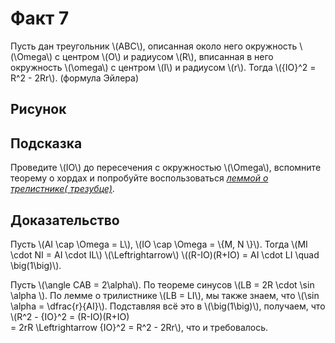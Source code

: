 # Факт 7

Пусть дан треугольник \\(ABC\\), описанная около него окружность 
\\(\Omega\\) с центром \\(O\\) и радиусом \\(R\\), вписанная в него 
окружность \\(\omega\\) с центром \\(I\\) и радиусом \\(r\\). Тогда 
\\(\{IO\}^2 = R^2 - 2Rr\\). (формула Эйлера)


## Рисунок

## Подсказка
Проведите \\(IO\\) до пересечения с окружностью \\(\Omega\\), вспомните 
теорему о хордах и попробуйте воспользоваться [*леммой о трелистнике(
трезубце)*](fact6.md).

## Доказательство

Пусть \\(AI \cap \Omega = L\\), \\(IO \cap \Omega = \\{M, N \\}\\). 
Тогда \\(MI \cdot NI = AI \cdot IL\\)
\\(\Leftrightarrow\\) \\((R-IO)(R+IO) = AI \cdot LI \quad \big(1\big)\\).

Пусть \\(\angle CAB = 2\alpha\\). По теореме синусов 
\\(LB = 2R \cdot \sin \alpha \\). По лемме о трилистнике \\(LB = LI\\), 
мы также знаем, что \\(\sin \alpha = \dfrac{r}{AI}\\). Подставляя всё 
это в \\(\big(1\big)\\), получаем, что \\(R^2 - \{IO\}^2 = (R-IO)(R+IO)   
= 2rR \Leftrightarrow \{IO\}^2 = R^2 - 2Rr\\), что и требовалось.
